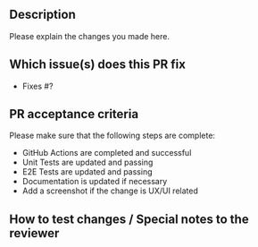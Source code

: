 ## Description

Please explain the changes you made here.

## Which issue(s) does this PR fix

- Fixes #?

## PR acceptance criteria

Please make sure that the following steps are complete:

- GitHub Actions are completed and successful
- Unit Tests are updated and passing
- E2E Tests are updated and passing
- Documentation is updated if necessary
- Add a screenshot if the change is UX/UI related

## How to test changes / Special notes to the reviewer
